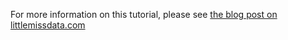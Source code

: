 For more information on this tutorial, please see [the blog post on littlemissdata.com](https://www.littlemissdata.com/blog/lacroix)
